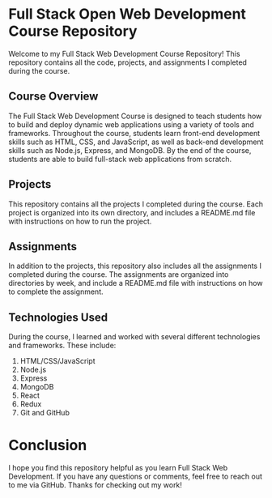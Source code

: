 # Full Stack Open Web Development Course Repository
Welcome to my Full Stack Web Development Course Repository! This repository contains all the code, projects, and assignments I completed during the course.

## Course Overview
The Full Stack Web Development Course is designed to teach students how to build and deploy dynamic web applications using a variety of tools and frameworks. Throughout the course, students learn front-end development skills such as HTML, CSS, and JavaScript, as well as back-end development skills such as Node.js, Express, and MongoDB. By the end of the course, students are able to build full-stack web applications from scratch.

## Projects
This repository contains all the projects I completed during the course. Each project is organized into its own directory, and includes a README.md file with instructions on how to run the project.

## Assignments
In addition to the projects, this repository also includes all the assignments I completed during the course. The assignments are organized into directories by week, and include a README.md file with instructions on how to complete the assignment.

## Technologies Used
During the course, I learned and worked with several different technologies and frameworks. These include:

1. HTML/CSS/JavaScript
2. Node.js
3. Express
4. MongoDB
5. React
6. Redux
7. Git and GitHub

# Conclusion
I hope you find this repository helpful as you learn Full Stack Web Development. If you have any questions or comments, feel free to reach out to me via GitHub. Thanks for checking out my work!


